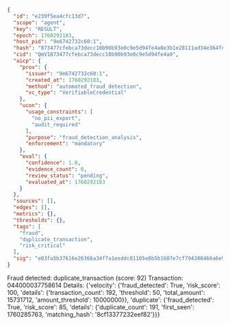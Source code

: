```json
{
  "id": "e239f5ea4cfc13d7",
  "scope": "agent",
  "key": "RESULT",
  "epoch": 1760292183,
  "host_pid": "9e6742732c60:1",
  "hash": "873477cfebca73decc18b90b93e0c9e5d94fe4a0e3b1e28111ad34e364fdb594",
  "cid": "QmV1873477cfebca73decc18b90b93e0c9e5d94fe4a0",
  "aicp": {
    "prov": {
      "issuer": "9e6742732c60:1",
      "created_at": 1760292183,
      "method": "automated_fraud_detection",
      "vc_type": "VerifiableCredential"
    },
    "ucon": {
      "usage_constraints": [
        "no_pii_export",
        "audit_required"
      ],
      "purpose": "fraud_detection_analysis",
      "enforcement": "mandatory"
    },
    "eval": {
      "confidence": 1.0,
      "evidence_count": 0,
      "review_status": "pending",
      "evaluated_at": 1760292183
    }
  },
  "sources": [],
  "edges": [],
  "metrics": {},
  "thresholds": {},
  "tags": [
    "fraud",
    "duplicate_transaction",
    "risk_critical"
  ],
  "sig": "e03fa5b37616e26366a34f7a1eeddc81105e0b5b1607e7cf794308466a6e9d25"
}
```

Fraud detected: duplicate_transaction (score: 92)
Transaction: 044000037758614
Details: {'velocity': {'fraud_detected': True, 'risk_score': 100, 'details': {'transaction_count': 192, 'threshold': 50, 'total_amount': 15731712, 'amount_threshold': 10000000}}, 'duplicate': {'fraud_detected': True, 'risk_score': 85, 'details': {'duplicate_count': 191, 'first_seen': 1760285763, 'matching_hash': '8cf13377232eef82'}}}